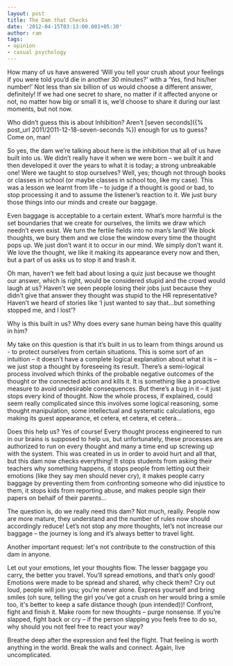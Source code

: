 ```yaml
---
layout: post
title: The Dam that Checks
date: '2012-04-15T03:13:00.001+05:30'
author: ram
tags:
- opinion
- casual psychology
---
```


How many of us have answered ‘Will you tell your crush about your feelings if you were told you’d die in another 30 minutes?’ with a ‘Yes, find his/her number!’ Not less than six billion of us would choose a different answer, definitely! If we had one secret to share, no matter if it affected anyone or not, no matter how big or small it is, we’d choose to share it during our last moments, but not now.

Who didn’t guess this is about Inhibition? Aren’t [seven seconds]({% post_url 2011/2011-12-18-seven-seconds %}) enough for us to guess? Come on, man!

So yes, the dam we’re talking about here is the inhibition that all of us have built into us. We didn’t really have it when we were born – we built it and then developed it over the years to what it is today; a strong unbreakable one! Were we taught to stop ourselves? Well, yes; though not through books or classes in school (or maybe classes in school too, like my case). This was a lesson we learnt from life – to judge if a thought is good or bad, to stop processing it and to assume the listener’s reaction to it. We just bury those things into our minds and create our baggage.

Even baggage is acceptable to a certain extent. What’s more harmful is the set boundaries that we create for ourselves, the limits we draw which needn’t even exist. We turn the fertile fields into no man’s land! We block thoughts, we bury them and we close the window every time the thought pops up. We just don’t want it to occur in our mind. We simply don’t want it. We love the thought, we like it making its appearance every now and then, but a part of us asks us to stop it and trash it.

Oh man, haven’t we felt bad about losing a quiz just because we thought our answer, which is right, would be considered stupid and the crowd would laugh at us? Haven’t we seen people losing their jobs just because they didn’t give that answer they thought was stupid to the HR representative? Haven’t we heard of stories like ‘I just wanted to say that…but something stopped me, and I lost’?

Why is this built in us? Why does every sane human being have this quality in him?

My take on this question is that it’s built in us to learn from things around us - to protect ourselves from certain situations. This is some sort of an intuition – it doesn’t have a complete logical explanation about what it is – we just stop a thought by foreseeing its result. There’s a semi-logical process involved which thinks of the probable negative outcomes of the thought or the connected action and kills it. It is something like a proactive measure to avoid undesirable consequences. But there’s a bug in it – it just stops every kind of thought. Now the whole process, if explained, could seem really complicated since this involves some logical reasoning, some thought manipulation, some intellectual and systematic calculations, ego making its guest appearance, et cetera, et cetera, et cetera…

Does this help us? Yes of course! Every thought process engineered to run in our brains is supposed to help us, but unfortunately, these processes are authorized to run on every thought and many a time end up screwing up with the system. This was created in us in order to avoid hurt and all that, but this dam now checks everything! It stops students from asking their teachers why something happens, it stops people from letting out their emotions (like they say men should never cry), it makes people carry baggage by preventing them from confronting someone who did injustice to them, it stops kids from reporting abuse, and makes people sign their papers on behalf of their parents...

The question is, do we really need this dam? Not much, really. People now are more mature, they understand and the number of rules now should accordingly reduce! Let’s not stop any more thoughts, let’s not increase our baggage – the journey is long and it’s always better to travel light.

Another important request: let's not contribute to the construction of this dam in anyone.

Let out your emotions, let your thoughts flow. The lesser baggage you carry, the better you travel. You’ll spread emotions, and that’s only good! Emotions were made to be spread and shared, why check them? Cry out loud, people will join you; you’re never alone. Express yourself and bring smiles (oh sure, telling the girl you’ve got a crush on her would bring a smile too, it's better to keep a safe distance though (pun intended))! Confront, fight and finish it. Make room for new thoughts – purge nonsense. If you’re slapped, fight back or cry – if the person slapping you feels free to do so, why should you not feel free to react your way?

Breathe deep after the expression and feel the flight. That feeling is worth anything in the world. Break the walls and connect. Again, live uncomplicated.

